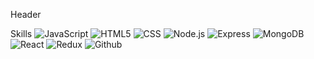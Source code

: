 Header

Skills
![JavaScript](https://img.shields.io/badge/JavaScript-white?style=for-the-badge&logo=JavaScript&logoColor=E9D54D)
![HTML5](https://img.shields.io/badge/HTML5-white?style=for-the-badge&logo=HTML5&logoColor=blue)
![CSS](https://img.shields.io/badge/CSS-white?style=for-the-badge&logo=CSS3&logoColor=red)
![Node.js](https://img.shields.io/badge/Node.js-white?style=for-the-badge&logo=Node.js&logoColor=brightgreen)
![Express](https://img.shields.io/badge/Express-white?style=for-the-badge&logo=Express&logoColor=black)
![MongoDB](https://img.shields.io/badge/MongoDB-white?style=for-the-badge&logo=MongoDB&logoColor=brightgreen)
![React](https://img.shields.io/badge/React-white?style=for-the-badge&logo=React&logoColor=blue)
![Redux](https://img.shields.io/badge/Redux-white?style=for-the-badge&logo=Redux&logoColor=blueviolet)
![Github](https://img.shields.io/badge/Github-white?style=for-the-badge&logo=Github&logoColor=black)
